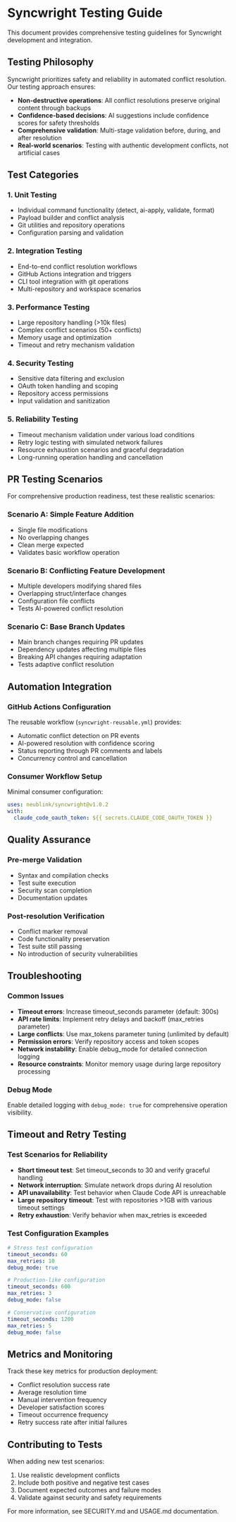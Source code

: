 # Syncwright Testing Guide

This document provides comprehensive testing guidelines for Syncwright development and integration.

## Testing Philosophy

Syncwright prioritizes safety and reliability in automated conflict resolution. Our testing approach ensures:

- **Non-destructive operations**: All conflict resolutions preserve original content through backups
- **Confidence-based decisions**: AI suggestions include confidence scores for safety thresholds
- **Comprehensive validation**: Multi-stage validation before, during, and after resolution
- **Real-world scenarios**: Testing with authentic development conflicts, not artificial cases

## Test Categories

### 1. Unit Testing
- Individual command functionality (detect, ai-apply, validate, format)
- Payload builder and conflict analysis
- Git utilities and repository operations
- Configuration parsing and validation

### 2. Integration Testing  
- End-to-end conflict resolution workflows
- GitHub Actions integration and triggers
- CLI tool integration with git operations
- Multi-repository and workspace scenarios

### 3. Performance Testing
- Large repository handling (>10k files)
- Complex conflict scenarios (50+ conflicts)
- Memory usage and optimization
- Timeout and retry mechanism validation

### 4. Security Testing
- Sensitive data filtering and exclusion
- OAuth token handling and scoping
- Repository access permissions
- Input validation and sanitization

### 5. Reliability Testing
- Timeout mechanism validation under various load conditions
- Retry logic testing with simulated network failures
- Resource exhaustion scenarios and graceful degradation
- Long-running operation handling and cancellation

## PR Testing Scenarios

For comprehensive production readiness, test these realistic scenarios:

### Scenario A: Simple Feature Addition
- Single file modifications
- No overlapping changes
- Clean merge expected
- Validates basic workflow operation

### Scenario B: Conflicting Feature Development
- Multiple developers modifying shared files
- Overlapping struct/interface changes  
- Configuration file conflicts
- Tests AI-powered conflict resolution

### Scenario C: Base Branch Updates
- Main branch changes requiring PR updates
- Dependency updates affecting multiple files
- Breaking API changes requiring adaptation
- Tests adaptive conflict resolution

## Automation Integration

### GitHub Actions Configuration
The reusable workflow (`syncwright-reusable.yml`) provides:
- Automatic conflict detection on PR events
- AI-powered resolution with confidence scoring
- Status reporting through PR comments and labels
- Concurrency control and cancellation

### Consumer Workflow Setup
Minimal consumer configuration:
```yaml
uses: neublink/syncwright@v1.0.2
with:
  claude_code_oauth_token: ${{ secrets.CLAUDE_CODE_OAUTH_TOKEN }}
```

## Quality Assurance

### Pre-merge Validation
- Syntax and compilation checks
- Test suite execution  
- Security scan completion
- Documentation updates

### Post-resolution Verification
- Conflict marker removal
- Code functionality preservation
- Test suite still passing
- No introduction of security vulnerabilities

## Troubleshooting

### Common Issues
- **Timeout errors**: Increase timeout_seconds parameter (default: 300s)
- **API rate limits**: Implement retry delays and backoff (max_retries parameter)
- **Large conflicts**: Use max_tokens parameter tuning (unlimited by default)
- **Permission errors**: Verify repository access and token scopes
- **Network instability**: Enable debug_mode for detailed connection logging
- **Resource constraints**: Monitor memory usage during large repository processing

### Debug Mode
Enable detailed logging with `debug_mode: true` for comprehensive operation visibility.

## Timeout and Retry Testing

### Test Scenarios for Reliability
- **Short timeout test**: Set timeout_seconds to 30 and verify graceful handling
- **Network interruption**: Simulate network drops during AI resolution
- **API unavailability**: Test behavior when Claude Code API is unreachable
- **Large repository timeout**: Test with repositories >1GB with various timeout settings
- **Retry exhaustion**: Verify behavior when max_retries is exceeded

### Test Configuration Examples
```yaml
# Stress test configuration
timeout_seconds: 60
max_retries: 10
debug_mode: true

# Production-like configuration  
timeout_seconds: 600
max_retries: 3
debug_mode: false

# Conservative configuration
timeout_seconds: 1200
max_retries: 5
debug_mode: false
```

## Metrics and Monitoring

Track these key metrics for production deployment:
- Conflict resolution success rate
- Average resolution time  
- Manual intervention frequency
- Developer satisfaction scores
- Timeout occurrence frequency
- Retry success rate after initial failures

## Contributing to Tests

When adding new test scenarios:
1. Use realistic development conflicts
2. Include both positive and negative test cases
3. Document expected outcomes and failure modes
4. Validate against security and safety requirements

For more information, see SECURITY.md and USAGE.md documentation.
